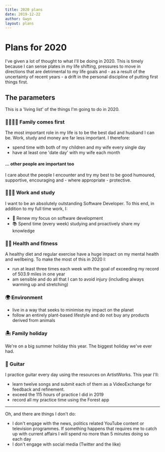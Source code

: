 ```yaml
---
title: 2020 plans
date: 2019-12-22
author: Gwyn
layout: plans
---
```


# Plans for 2020

I've given a lot of thought to what I'll be doing in 2020. This is timely because I can sense plates in my life shifting, pressures to move in directions that are detrimental to my life goals and - as a result of the uncertainty of recent years - a drift in the personal discipline of putting first things first. 

## The parameters

This is a 'living list' of the things I'm going to do in 2020.

### 👨‍👩‍👦‍👦 Family comes first

The most important role in my life is to be the best dad and husband I can be. Work, study and money are far less important. I therefore:
* spend time with both of my children and my wife every single day
* have at least one 'date day' with my wife each month 

#### ... other people are important too

I care about the people I encounter and try my best to be good humoured, supportive, encouraging and - where appropriate - protective.

### 👨🏽‍💻 Work and study

I want to be an absolutely outstanding Software Developer. To this end, in addition to my full time work, I:

* 🧭 Renew my focus on software development 
* 📚 Spend time (every week) studying and proactively share my knowledge

### 🏃🏽 ‍️Health and fitness

A healthy diet and regular exercise have a huge impact on my mental health and wellbeing. To make the most of this in 2020 I:

- run at least three times each week with the goal of exceeding my record of 503.9 miles in one year
- am sensible and do all that I can to avoid injury (including always warming up and stretching)

### 🌍 Environment

- live in a way that seeks to minimise my impact on the planet
- follow an entirely plant-based lifestyle and do not buy any products derived from animals

### 🏝 Family holiday

We're on a big summer holiday this year. The biggest holiday we've ever had.

### 🎸 Guitar 

I practice guitar every day using the resources on ArtistWorks. This year I'll:
 
* learn twelve songs and submit each of them as a VideoExchange for feedback and refinement.
* exceed the 115 hours of practice I did in 2019
* record all my practice time using the Forest app

-------------------

Oh, and there are things I don't do: 

* I don't engage with the news, politics related YouTube content or television programmes. If something happens that requires me to catch up with current affairs I will spend no more than 5 minutes doing so each day
* I don't engage with social media (Twitter and the like)


